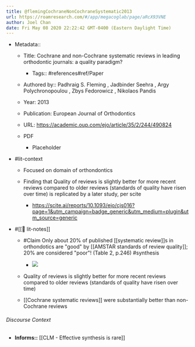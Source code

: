 ```yaml
---
title: @flemingCochraneNonCochraneSystematic2013
url: https://roamresearch.com/#/app/megacoglab/page/aRcX93VNE
author: Joel Chan
date: Fri May 08 2020 22:22:42 GMT-0400 (Eastern Daylight Time)
---
```


- Metadata::

    - Title: Cochrane and non-Cochrane systematic reviews in leading orthodontic journals: a quality paradigm?

        - Tags:: #references#ref/Paper

    - Authored by::  Padhraig S. Fleming ,  Jadbinder Seehra ,  Argy Polychronopoulou ,  Zbys Fedorowicz ,  Nikolaos Pandis

    - Year: 2013

    - Publication: European Journal of Orthodontics

    - URL: https://academic.oup.com/ejo/article/35/2/244/490824

    - PDF

        - Placeholder
- #lit-context

    - Focused on domain of orthondontics

    - Finding that Quality of reviews is slightly better for more recent reviews compared to older reviews (standards of quality have risen over time) is replicated by a later study, per scite

        - https://scite.ai/reports/10.1093/ejo/cjs016?page=1&utm_campaign=badge_generic&utm_medium=plugin&utm_source=generic
- #[[📝 lit-notes]]

    - #Claim Only about 20% of published [[systematic review]]s in orthondotics are "good" by [[AMSTAR standards of review quality]]; 20% are considered "poor"! (Table 2, p.246) #synthesis

        - ![](https://firebasestorage.googleapis.com/v0/b/firescript-577a2.appspot.com/o/imgs%2Fapp%2Fmegacoglab%2Fb_73-bHxFp.png?alt=media&token=f7c204cc-c570-4561-852e-62b83f9f4f11)

    - Quality of reviews is slightly better for more recent reviews compared to older reviews (standards of quality have risen over time)

    - [[Cochrane systematic reviews]] were substantially better than non-Cochrane reviews

###### Discourse Context

- **Informs::** [[CLM - Effective synthesis is rare]]
